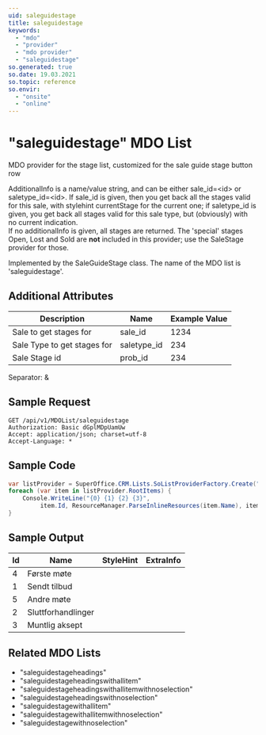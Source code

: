 ```yaml
---
uid: saleguidestage
title: saleguidestage
keywords:
  - "mdo"
  - "provider"
  - "mdo provider"
  - "saleguidestage"
so.generated: true
so.date: 19.03.2021
so.topic: reference
so.envir:
  - "onsite"
  - "online"
---
```


# "saleguidestage" MDO List
MDO provider for the stage list, customized for the sale guide stage button row

AdditionalInfo is a name/value string, and can be either sale_id=&lt;id&gt; or saletype_id=&lt;id&gt;. If sale_id is given,
then you get back all the stages valid for this sale, with stylehint currentStage for the current one; if saletype_id is given,
you get back all stages valid for this sale type, but (obviously) with no current indication.
<br />
If no additionalInfo is given, all stages are returned. The 'special' stages Open, Lost and Sold are <b>not</b> included in this
provider; use the SaleStage provider for those.

Implemented by the <see cref="T:SuperOffice.CRM.Lists.SaleGuideStage">SaleGuideStage</see> class.
The name of the MDO list is 'saleguidestage'.

## Additional Attributes

| Description | Name | Example Value |
|-----|-----|------|
|Sale to get stages for| sale_id|1234|
|Sale Type to get stages for| saletype_id|234|
|Sale Stage id| prob_id|234|

Separator: &





## Sample Request

```http!
GET /api/v1/MDOList/saleguidestage
Authorization: Basic dGplMDpUamUw
Accept: application/json; charset=utf-8
Accept-Language: *

```

## Sample Code
```cs
var listProvider = SuperOffice.CRM.Lists.SoListProviderFactory.Create("saleguidestage", forceFlatList: true);
foreach (var item in listProvider.RootItems) {
    Console.WriteLine("{0} {1} {2} {3}", 
         item.Id, ResourceManager.ParseInlineResources(item.Name), item.StyleHint, item.ExtraInfo);
}
```

## Sample Output

|Id   | Name  |StyleHint|ExtraInfo |
| --- | ----- | ------- | -------- |
|4|Første møte|||
|1|Sendt tilbud|||
|5|Andre møte|||
|2|Sluttforhandlinger|||
|3|Muntlig aksept|||


## Related MDO Lists

* "saleguidestageheadings"
* "saleguidestageheadingswithallitem"
* "saleguidestageheadingswithallitemwithnoselection"
* "saleguidestageheadingswithnoselection"
* "saleguidestagewithallitem"
* "saleguidestagewithallitemwithnoselection"
* "saleguidestagewithnoselection"
